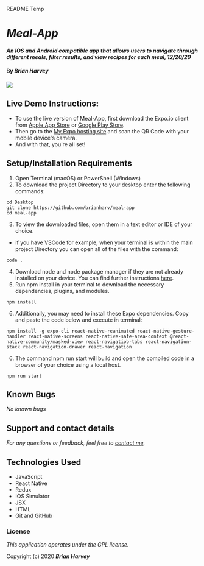 README Temp

# _Meal-App_

#### _An IOS and Android compatible app that allows users to navigate through different meals, filter results, and view recipes for each meal, 12/20/20_

#### By _**Brian Harvey**_


####
![](./assets/meal-app-demo-2.gif)

## Live Demo Instructions:
* To use the live version of Meal-App, first download the Expo.io client from [Apple App Store](https://apps.apple.com/us/app/expo-client/id982107779) or [Google Play Store](https://play.google.com/store/apps/details?id=host.exp.exponent&hl=en_US&gl=US).
* Then go to the [My Expo hosting site](https://expo.io/@brianharv/projects/meals-app) and scan the QR Code with your mobile device's camera.
* And with that, you're all set!

## Setup/Installation Requirements
1. Open Terminal (macOS) or PowerShell (Windows)
2. To download the project Directory to your desktop enter the following commands:
```
cd Desktop
git clone https://github.com/brianharv/meal-app
cd meal-app
```
3. To view the downloaded files, open them in a text editor or IDE of your choice.
* if you have VSCode for example, when your terminal is within the main project Directory you can open all of the files with the command:
```
code .
```
4. Download node and node package manager if they are not already installed on your device. You can find further instructions [here](https://www.learnhowtoprogram.com/intermediate-javascript/getting-started-with-javascript-8d3b52cf-3755-481d-80c5-46f1d3a8ffeb/installing-node-js-14f2721a-61e0-44b3-af1f-73f17348c8f4).
5. Run npm install in your terminal to download the necessary dependencies, plugins, and modules.
```
npm install
```
6. Additionally, you may need to install these Expo dependencies. Copy and paste the code below and execute in terminal: 
```
npm install -g expo-cli react-native-reanimated react-native-gesture-handler react-native-screens react-native-safe-area-context @react-native-community/masked-view react-navigatiob-tabs react-navigation-stack react-navigation-drawer react-navigation
```
6. The command npm run start will build and open the compiled code in a browser of your choice using a local host.
```
npm run start
```

## Known Bugs

_No known bugs_

## Support and contact details

_For any questions or feedback, feel free to [contact me](mailto:brian.harv3y@gmail.com)._

## Technologies Used

* JavaScript
* React Native
* Redux
* IOS Simulator
* JSX
* HTML
* Git and GitHub

### License

*_This application operates under the GPL license._*

Copyright (c) 2020 **_Brian Harvey_**
